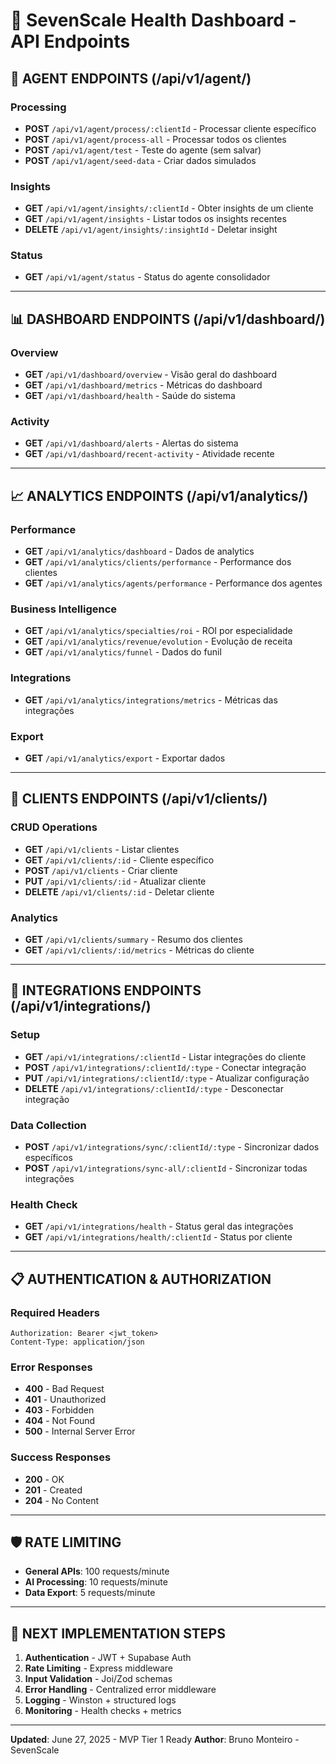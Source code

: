 # 🚀 SevenScale Health Dashboard - API Endpoints

## 🤖 AGENT ENDPOINTS (/api/v1/agent/)

### Processing
- **POST** `/api/v1/agent/process/:clientId` - Processar cliente específico
- **POST** `/api/v1/agent/process-all` - Processar todos os clientes  
- **POST** `/api/v1/agent/test` - Teste do agente (sem salvar)
- **POST** `/api/v1/agent/seed-data` - Criar dados simulados

### Insights
- **GET** `/api/v1/agent/insights/:clientId` - Obter insights de um cliente
- **GET** `/api/v1/agent/insights` - Listar todos os insights recentes
- **DELETE** `/api/v1/agent/insights/:insightId` - Deletar insight

### Status
- **GET** `/api/v1/agent/status` - Status do agente consolidador

---

## 📊 DASHBOARD ENDPOINTS (/api/v1/dashboard/)

### Overview
- **GET** `/api/v1/dashboard/overview` - Visão geral do dashboard
- **GET** `/api/v1/dashboard/metrics` - Métricas do dashboard
- **GET** `/api/v1/dashboard/health` - Saúde do sistema

### Activity
- **GET** `/api/v1/dashboard/alerts` - Alertas do sistema
- **GET** `/api/v1/dashboard/recent-activity` - Atividade recente

---

## 📈 ANALYTICS ENDPOINTS (/api/v1/analytics/)

### Performance
- **GET** `/api/v1/analytics/dashboard` - Dados de analytics
- **GET** `/api/v1/analytics/clients/performance` - Performance dos clientes
- **GET** `/api/v1/analytics/agents/performance` - Performance dos agentes

### Business Intelligence
- **GET** `/api/v1/analytics/specialties/roi` - ROI por especialidade
- **GET** `/api/v1/analytics/revenue/evolution` - Evolução de receita
- **GET** `/api/v1/analytics/funnel` - Dados do funil

### Integrations
- **GET** `/api/v1/analytics/integrations/metrics` - Métricas das integrações

### Export
- **GET** `/api/v1/analytics/export` - Exportar dados

---

## 👥 CLIENTS ENDPOINTS (/api/v1/clients/)

### CRUD Operations
- **GET** `/api/v1/clients` - Listar clientes
- **GET** `/api/v1/clients/:id` - Cliente específico
- **POST** `/api/v1/clients` - Criar cliente
- **PUT** `/api/v1/clients/:id` - Atualizar cliente
- **DELETE** `/api/v1/clients/:id` - Deletar cliente

### Analytics
- **GET** `/api/v1/clients/summary` - Resumo dos clientes
- **GET** `/api/v1/clients/:id/metrics` - Métricas do cliente

---

## 🔗 INTEGRATIONS ENDPOINTS (/api/v1/integrations/)

### Setup
- **GET** `/api/v1/integrations/:clientId` - Listar integrações do cliente
- **POST** `/api/v1/integrations/:clientId/:type` - Conectar integração
- **PUT** `/api/v1/integrations/:clientId/:type` - Atualizar configuração
- **DELETE** `/api/v1/integrations/:clientId/:type` - Desconectar integração

### Data Collection
- **POST** `/api/v1/integrations/sync/:clientId/:type` - Sincronizar dados específicos
- **POST** `/api/v1/integrations/sync-all/:clientId` - Sincronizar todas integrações

### Health Check
- **GET** `/api/v1/integrations/health` - Status geral das integrações
- **GET** `/api/v1/integrations/health/:clientId` - Status por cliente

---

## 📋 AUTHENTICATION & AUTHORIZATION

### Required Headers
```
Authorization: Bearer <jwt_token>
Content-Type: application/json
```

### Error Responses
- **400** - Bad Request
- **401** - Unauthorized 
- **403** - Forbidden
- **404** - Not Found
- **500** - Internal Server Error

### Success Responses
- **200** - OK
- **201** - Created
- **204** - No Content

---

## 🛡️ RATE LIMITING

- **General APIs**: 100 requests/minute
- **AI Processing**: 10 requests/minute  
- **Data Export**: 5 requests/minute

---

## 🚀 NEXT IMPLEMENTATION STEPS

1. **Authentication** - JWT + Supabase Auth
2. **Rate Limiting** - Express middleware
3. **Input Validation** - Joi/Zod schemas
4. **Error Handling** - Centralized error middleware
5. **Logging** - Winston + structured logs
6. **Monitoring** - Health checks + metrics

---

**Updated**: June 27, 2025 - MVP Tier 1 Ready
**Author**: Bruno Monteiro - SevenScale